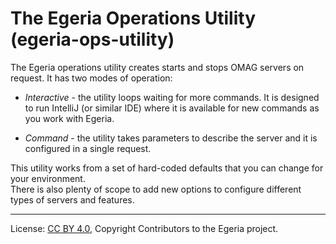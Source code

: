<!-- SPDX-License-Identifier: CC-BY-4.0 -->
<!-- Copyright Contributors to the Egeria project. -->


# The Egeria Operations Utility (egeria-ops-utility)

The Egeria operations utility creates starts and stops OMAG servers on request.  It has two modes
of operation:

* *Interactive* - the utility loops waiting for more commands.  It is designed to run
  IntelliJ (or similar IDE) where it is available for new commands as you work with Egeria.
  
* *Command* - the utility takes parameters to describe the server and it is configured in a
  single request.

This utility works from a set of hard-coded defaults that you can change for your environment.  
There is also plenty of scope to add new options to configure different types of servers and
features.

----
License: [CC BY 4.0](https://creativecommons.org/licenses/by/4.0/),
Copyright Contributors to the Egeria project.